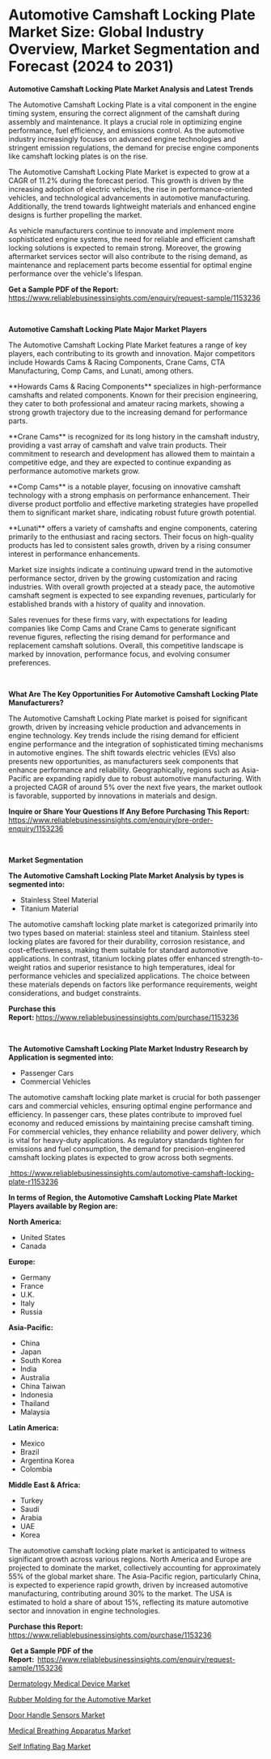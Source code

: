 <p><h1>Automotive Camshaft Locking Plate Market Size: Global Industry Overview, Market Segmentation and Forecast (2024 to 2031)</h1></p><p><strong>Automotive Camshaft Locking Plate Market Analysis and Latest Trends</strong></p>
<p><p>The Automotive Camshaft Locking Plate is a vital component in the engine timing system, ensuring the correct alignment of the camshaft during assembly and maintenance. It plays a crucial role in optimizing engine performance, fuel efficiency, and emissions control. As the automotive industry increasingly focuses on advanced engine technologies and stringent emission regulations, the demand for precise engine components like camshaft locking plates is on the rise.</p><p>The Automotive Camshaft Locking Plate Market is expected to grow at a CAGR of 11.2% during the forecast period. This growth is driven by the increasing adoption of electric vehicles, the rise in performance-oriented vehicles, and technological advancements in automotive manufacturing. Additionally, the trend towards lightweight materials and enhanced engine designs is further propelling the market. </p><p>As vehicle manufacturers continue to innovate and implement more sophisticated engine systems, the need for reliable and efficient camshaft locking solutions is expected to remain strong. Moreover, the growing aftermarket services sector will also contribute to the rising demand, as maintenance and replacement parts become essential for optimal engine performance over the vehicle's lifespan.</p></p>
<p><strong>Get a Sample PDF of the Report:&nbsp;</strong> <a href="https://www.reliablebusinessinsights.com/enquiry/request-sample/1153236?utm_campaign=48&utm_medium=2&utm_source=Github&utm_content=ia&utm_term=04112024&utm_id=automotive-camshaft-locking-plate">https://www.reliablebusinessinsights.com/enquiry/request-sample/1153236</a></p>
<p>&nbsp;</p>
<p><strong>Automotive Camshaft Locking Plate Major Market Players</strong></p>
<p><p>The Automotive Camshaft Locking Plate Market features a range of key players, each contributing to its growth and innovation. Major competitors include Howards Cams & Racing Components, Crane Cams, CTA Manufacturing, Comp Cams, and Lunati, among others.</p><p>**Howards Cams & Racing Components** specializes in high-performance camshafts and related components. Known for their precision engineering, they cater to both professional and amateur racing markets, showing a strong growth trajectory due to the increasing demand for performance parts.</p><p>**Crane Cams** is recognized for its long history in the camshaft industry, providing a vast array of camshaft and valve train products. Their commitment to research and development has allowed them to maintain a competitive edge, and they are expected to continue expanding as performance automotive markets grow.</p><p>**Comp Cams** is a notable player, focusing on innovative camshaft technology with a strong emphasis on performance enhancement. Their diverse product portfolio and effective marketing strategies have propelled them to significant market share, indicating robust future growth potential.</p><p>**Lunati** offers a variety of camshafts and engine components, catering primarily to the enthusiast and racing sectors. Their focus on high-quality products has led to consistent sales growth, driven by a rising consumer interest in performance enhancements.</p><p>Market size insights indicate a continuing upward trend in the automotive performance sector, driven by the growing customization and racing industries. With overall growth projected at a steady pace, the automotive camshaft segment is expected to see expanding revenues, particularly for established brands with a history of quality and innovation.</p><p>Sales revenues for these firms vary, with expectations for leading companies like Comp Cams and Crane Cams to generate significant revenue figures, reflecting the rising demand for performance and replacement camshaft solutions. Overall, this competitive landscape is marked by innovation, performance focus, and evolving consumer preferences.</p></p>
<p>&nbsp;</p>
<p><strong>What Are The Key Opportunities For Automotive Camshaft Locking Plate Manufacturers?</strong></p>
<p><p>The Automotive Camshaft Locking Plate market is poised for significant growth, driven by increasing vehicle production and advancements in engine technology. Key trends include the rising demand for efficient engine performance and the integration of sophisticated timing mechanisms in automotive engines. The shift towards electric vehicles (EVs) also presents new opportunities, as manufacturers seek components that enhance performance and reliability. Geographically, regions such as Asia-Pacific are expanding rapidly due to robust automotive manufacturing. With a projected CAGR of around 5% over the next five years, the market outlook is favorable, supported by innovations in materials and design.</p></p>
<p><strong>Inquire or Share Your Questions If Any Before Purchasing This Report:</strong> <a href="https://www.reliablebusinessinsights.com/enquiry/pre-order-enquiry/1153236?utm_campaign=48&utm_medium=2&utm_source=Github&utm_content=ia&utm_term=04112024&utm_id=automotive-camshaft-locking-plate">https://www.reliablebusinessinsights.com/enquiry/pre-order-enquiry/1153236</a></p>
<p>&nbsp;</p>
<p><strong>Market Segmentation</strong></p>
<p><strong>The Automotive Camshaft Locking Plate Market Analysis by types is segmented into:</strong></p>
<p><ul><li>Stainless Steel Material</li><li>Titanium Material</li></ul></p>
<p><p>The automotive camshaft locking plate market is categorized primarily into two types based on material: stainless steel and titanium. Stainless steel locking plates are favored for their durability, corrosion resistance, and cost-effectiveness, making them suitable for standard automotive applications. In contrast, titanium locking plates offer enhanced strength-to-weight ratios and superior resistance to high temperatures, ideal for performance vehicles and specialized applications. The choice between these materials depends on factors like performance requirements, weight considerations, and budget constraints.</p></p>
<p><strong>Purchase this Report:&nbsp;</strong><a href="https://www.reliablebusinessinsights.com/purchase/1153236?utm_campaign=48&utm_medium=2&utm_source=Github&utm_content=ia&utm_term=04112024&utm_id=automotive-camshaft-locking-plate">https://www.reliablebusinessinsights.com/purchase/1153236</a></p>
<p>&nbsp;</p>
<p><strong>The Automotive Camshaft Locking Plate Market Industry Research by Application is segmented into:</strong></p>
<p><ul><li>Passenger Cars</li><li>Commercial Vehicles</li></ul></p>
<p><p>The automotive camshaft locking plate market is crucial for both passenger cars and commercial vehicles, ensuring optimal engine performance and efficiency. In passenger cars, these plates contribute to improved fuel economy and reduced emissions by maintaining precise camshaft timing. For commercial vehicles, they enhance reliability and power delivery, which is vital for heavy-duty applications. As regulatory standards tighten for emissions and fuel consumption, the demand for precision-engineered camshaft locking plates is expected to grow across both segments.</p></p>
<p><a href="https://www.reliablebusinessinsights.com/automotive-camshaft-locking-plate-r1153236?utm_campaign=48&utm_medium=2&utm_source=Github&utm_content=ia&utm_term=04112024&utm_id=automotive-camshaft-locking-plate">&nbsp;https://www.reliablebusinessinsights.com/automotive-camshaft-locking-plate-r1153236</a></p>
<p><strong>In terms of Region, the Automotive Camshaft Locking Plate Market Players available by Region are:</strong></p>
<p>
    <p> <strong> North America: </strong>
        <ul>
            <li>United States</li>
            <li>Canada</li>
        </ul>
        </p> 
    <p> <strong> Europe: </strong>
        <ul>
            <li>Germany</li>
            <li>France</li>
            <li>U.K.</li>
            <li>Italy</li>
            <li>Russia</li>
        </ul>
        </p> 
    <p> <strong> Asia-Pacific: </strong>
        <ul>
            <li>China</li>
            <li>Japan</li>
            <li>South Korea</li>
            <li>India</li>
            <li>Australia</li>
            <li>China Taiwan</li>
            <li>Indonesia</li>
            <li>Thailand</li>
            <li>Malaysia</li>
        </ul>
        </p> 
    <p> <strong> Latin America: </strong>
        <ul>
            <li>Mexico</li>
            <li>Brazil</li>
            <li>Argentina Korea</li>
            <li>Colombia</li>
        </ul>
        </p> 
    <p> <strong> Middle East & Africa: </strong>
        <ul>
            <li>Turkey</li>
            <li>Saudi</li>
            <li>Arabia</li>
            <li>UAE</li>
            <li>Korea</li>
        </ul>
    </p>
    </p>
<p><p>The automotive camshaft locking plate market is anticipated to witness significant growth across various regions. North America and Europe are projected to dominate the market, collectively accounting for approximately 55% of the global market share. The Asia-Pacific region, particularly China, is expected to experience rapid growth, driven by increased automotive manufacturing, contributing around 30% to the market. The USA is estimated to hold a share of about 15%, reflecting its mature automotive sector and innovation in engine technologies.</p></p>
<p><strong>Purchase this Report: </strong><a href="https://www.reliablebusinessinsights.com/purchase/1153236?utm_campaign=48&utm_medium=2&utm_source=Github&utm_content=ia&utm_term=04112024&utm_id=automotive-camshaft-locking-plate">https://www.reliablebusinessinsights.com/purchase/1153236</a></p>
<p>&nbsp;<strong>Get a Sample PDF of the Report:&nbsp;&nbsp;</strong><a href="https://www.reliablebusinessinsights.com/enquiry/request-sample/1153236?utm_campaign=48&utm_medium=2&utm_source=Github&utm_content=ia&utm_term=04112024&utm_id=automotive-camshaft-locking-plate">https://www.reliablebusinessinsights.com/enquiry/request-sample/1153236</a></p>
<p><strong></strong></p>
<p><p><a href="https://issuu.com/reportprime-2/docs/dermatology-medical-device-market-s_86ddd7f4268f61?utm_campaign=48&utm_medium=2&utm_source=Github&utm_content=ia&utm_term=04112024&utm_id=automotive-camshaft-locking-plate">Dermatology Medical Device Market</a></p><p><a href="https://github.com/DorinaOsmani364/Market-Research-Report-List-1/blob/main/rubber-molding-for-the-automotive-market.md?utm_campaign=48&utm_medium=2&utm_source=Github&utm_content=ia&utm_term=04112024&utm_id=automotive-camshaft-locking-plate">Rubber Molding for the Automotive Market</a></p><p><a href="https://github.com/Armeladukagjini693/Market-Research-Report-List-1/blob/main/door-handle-sensors-market.md?utm_campaign=48&utm_medium=2&utm_source=Github&utm_content=ia&utm_term=04112024&utm_id=automotive-camshaft-locking-plate">Door Handle Sensors Market</a></p><p><a href="https://issuu.com/reportprime-2/docs/medical-breathing-apparatus-market-_2239966efd272f?utm_campaign=48&utm_medium=2&utm_source=Github&utm_content=ia&utm_term=04112024&utm_id=automotive-camshaft-locking-plate">Medical Breathing Apparatus Market</a></p><p><a href="https://issuu.com/reportprime-2/docs/self-inflating-bag-market-size-2030_173b1788ade9ac?utm_campaign=48&utm_medium=2&utm_source=Github&utm_content=ia&utm_term=04112024&utm_id=automotive-camshaft-locking-plate">Self Inflating Bag Market</a></p></p>